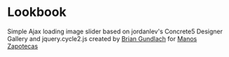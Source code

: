 # Lookbook

Simple Ajax loading image slider based on jordanlev's Concrete5 Designer Gallery and jquery.cycle2.js created by [Brian Gundlach](http://gundlach-marketing.com/about-us#Brian-Gundlach) for [Manos Zapotecas](https://manoszapotecas.com/)
